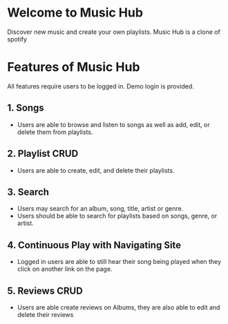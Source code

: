 # Welcome to Music Hub

Discover new music and create your own playlists. Music Hub is a clone of spotify

# Features of Music Hub

All features require users to be logged in. Demo login is provided.

## 1. Songs 
* Users are able to browse and listen to songs as well as add, edit, or delete them from playlists. 

## 2. Playlist CRUD
* Users are able to create, edit, and delete their playlists. 

## 3. Search 
* Users may search for an album, song, title, artist or genre.
* Users should be able to search for playlists based on songs, genre, or artist.

## 4. Continuous Play with Navigating Site
* Logged in users are able to still hear their song being played when they click on another link on the page. 
 
## 5. Reviews CRUD
* Users are able create reviews on Albums, they are also able to edit and delete their reviews



